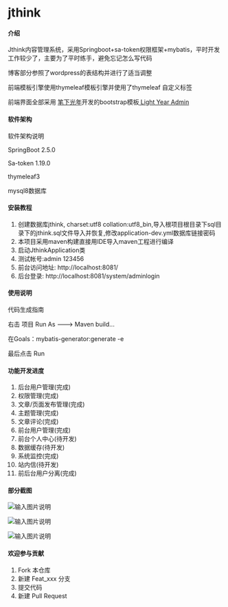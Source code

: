 # jthink

#### 介绍
Jthink内容管理系统，采用Springboot+sa-token权限框架+mybatis，平时开发工作较少了，主要为了平时练手，避免忘记怎么写代码

博客部分参照了wordpress的表结构并进行了适当调整

前端模板引擎使用thymeleaf模板引擎并使用了thymeleaf 自定义标签

前端界面全部采用 [笔下光年](https://gitee.com/yinqi)开发的bootstrap模板[ Light Year Admin](https://gitee.com/yinqi/Light-Year-Admin-Template)  

#### 软件架构
软件架构说明

SpringBoot 2.5.0

Sa-token 1.19.0

thymeleaf3

mysql8数据库


#### 安装教程

1.  创建数据库jthink, charset:utf8 collation:utf8_bin,导入根项目根目录下sql目录下的jthink.sql文件导入并恢复,修改application-dev.yml数据库链接密码
2.  本项目采用maven构建直接用IDE导入maven工程进行编译
3.  启动JthinkApplication类
4.  测试帐号:admin  123456
5.  前台访问地址: http://localhost:8081/
6.  后台登录: http://localhost:8081/system/adminlogin


#### 使用说明

代码生成指南

右击 项目 Run As ---> Maven build...

在Goals：mybatis-generator:generate -e

最后点击 Run

#### 功能开发进度

1.  后台用户管理(完成)
2.  权限管理(完成)
3.  文章/页面发布管理(完成)
4.  主题管理(完成)
5.  文章评论(完成)
6.  前台用户管理(完成)
7.  前台个人中心(待开发)
8.  数据缓存(待开发)
9.  系统监控(完成)
10. 站内信(待开发)
11. 前后台用户分离(完成)

#### 部分截图

  
![输入图片说明](https://images.gitee.com/uploads/images/2021/0326/235842_e6f587a3_496.png "localhost_8081_post_24.png")

![输入图片说明](https://images.gitee.com/uploads/images/2021/0327/000004_d3448713_496.png "localhost_8081_system.png")

![输入图片说明](https://images.gitee.com/uploads/images/2021/0327/000035_8a89b980_496.png "localhost_8081_system (1).png")



#### 欢迎参与贡献

1.  Fork 本仓库
2.  新建 Feat_xxx 分支
3.  提交代码
4.  新建 Pull Request
